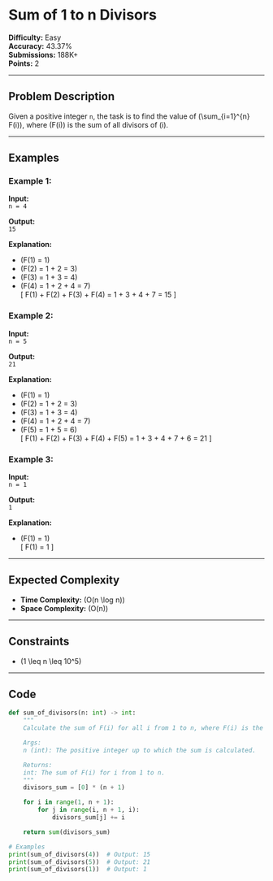 # Sum of 1 to n Divisors  

**Difficulty:** Easy  
**Accuracy:** 43.37%  
**Submissions:** 188K+  
**Points:** 2  

---

## Problem Description  
Given a positive integer `n`, the task is to find the value of \(\sum_{i=1}^{n} F(i)\), where \(F(i)\) is the sum of all divisors of \(i\).  

---

## Examples  

### Example 1:  
**Input:**  
`n = 4`  

**Output:**  
`15`  

**Explanation:**  
- \(F(1) = 1\)  
- \(F(2) = 1 + 2 = 3\)  
- \(F(3) = 1 + 3 = 4\)  
- \(F(4) = 1 + 2 + 4 = 7\)  
\[
F(1) + F(2) + F(3) + F(4) = 1 + 3 + 4 + 7 = 15
\]  

### Example 2:  
**Input:**  
`n = 5`  

**Output:**  
`21`  

**Explanation:**  
- \(F(1) = 1\)  
- \(F(2) = 1 + 2 = 3\)  
- \(F(3) = 1 + 3 = 4\)  
- \(F(4) = 1 + 2 + 4 = 7\)  
- \(F(5) = 1 + 5 = 6\)  
\[
F(1) + F(2) + F(3) + F(4) + F(5) = 1 + 3 + 4 + 7 + 6 = 21
\]  

### Example 3:  
**Input:**  
`n = 1`  

**Output:**  
`1`  

**Explanation:**  
- \(F(1) = 1\)  
\[
F(1) = 1
\]  

---

## Expected Complexity  
- **Time Complexity:** \(O(n \log n)\)  
- **Space Complexity:** \(O(n)\)  

---

## Constraints  
- \(1 \leq n \leq 10^5\)  

---

## Code  

```python
def sum_of_divisors(n: int) -> int:
    """
    Calculate the sum of F(i) for all i from 1 to n, where F(i) is the sum of all divisors of i.

    Args:
    n (int): The positive integer up to which the sum is calculated.

    Returns:
    int: The sum of F(i) for i from 1 to n.
    """
    divisors_sum = [0] * (n + 1)

    for i in range(1, n + 1):
        for j in range(i, n + 1, i):
            divisors_sum[j] += i

    return sum(divisors_sum)

# Examples
print(sum_of_divisors(4))  # Output: 15
print(sum_of_divisors(5))  # Output: 21
print(sum_of_divisors(1))  # Output: 1
